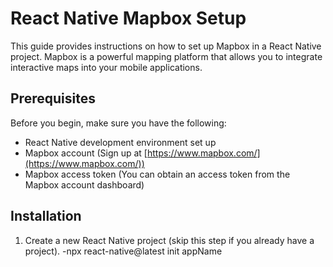 # React Native Mapbox Setup

This guide provides instructions on how to set up Mapbox in a React Native project. Mapbox is a powerful mapping platform that allows you to integrate interactive maps into your mobile applications.

## Prerequisites

Before you begin, make sure you have the following:

- React Native development environment set up
- Mapbox account (Sign up at [https://www.mapbox.com/](https://www.mapbox.com/))
- Mapbox access token (You can obtain an access token from the Mapbox account dashboard)

## Installation

1. Create a new React Native project (skip this step if you already have a project).
-npx react-native@latest init appName
